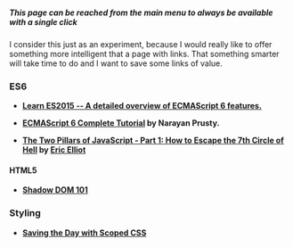 ##### This page can be reached from the main menu to always be available with a single click

I consider this just as an experiment, because I would really like to offer something more intelligent that a page with links. That something smarter will take time to do and I want to save some links of value.

### ES6

- **[Learn ES2015 -- A detailed overview of ECMAScript 6 features.](http://babeljs.io/docs/learn-es2015/)**

- **[ECMAScript 6 Complete Tutorial](http://qnimate.com/post-series/ecmascript-6-complete-tutorial/) by Narayan Prusty.**

- **[The Two Pillars of JavaScript - Part 1: How to Escape the 7th Circle of Hell](https://medium.com/javascript-scene/the-two-pillars-of-javascript-ee6f3281e7f3) by [Eric Elliot](https://medium.com/@_ericelliott)**


#### HTML5

- **[Shadow DOM 101](http://www.html5rocks.com/en/tutorials/webcomponents/shadowdom/#toc-separation)**

### Styling

- **[Saving the Day with Scoped CSS](https://css-tricks.com/saving-the-day-with-scoped-css/)**




